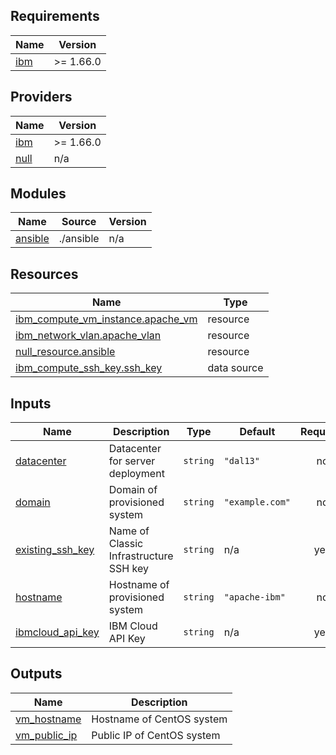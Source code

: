 <!-- BEGIN_TF_DOCS -->
## Requirements

| Name | Version |
|------|---------|
| <a name="requirement_ibm"></a> [ibm](#requirement\_ibm) | >= 1.66.0 |

## Providers

| Name | Version |
|------|---------|
| <a name="provider_ibm"></a> [ibm](#provider\_ibm) | >= 1.66.0 |
| <a name="provider_null"></a> [null](#provider\_null) | n/a |

## Modules

| Name | Source | Version |
|------|--------|---------|
| <a name="module_ansible"></a> [ansible](#module\_ansible) | ./ansible | n/a |

## Resources

| Name | Type |
|------|------|
| [ibm_compute_vm_instance.apache_vm](https://registry.terraform.io/providers/IBM-Cloud/ibm/latest/docs/resources/compute_vm_instance) | resource |
| [ibm_network_vlan.apache_vlan](https://registry.terraform.io/providers/IBM-Cloud/ibm/latest/docs/resources/network_vlan) | resource |
| [null_resource.ansible](https://registry.terraform.io/providers/hashicorp/null/latest/docs/resources/resource) | resource |
| [ibm_compute_ssh_key.ssh_key](https://registry.terraform.io/providers/IBM-Cloud/ibm/latest/docs/data-sources/compute_ssh_key) | data source |

## Inputs

| Name | Description | Type | Default | Required |
|------|-------------|------|---------|:--------:|
| <a name="input_datacenter"></a> [datacenter](#input\_datacenter) | Datacenter for server deployment | `string` | `"dal13"` | no |
| <a name="input_domain"></a> [domain](#input\_domain) | Domain of provisioned system | `string` | `"example.com"` | no |
| <a name="input_existing_ssh_key"></a> [existing\_ssh\_key](#input\_existing\_ssh\_key) | Name of Classic Infrastructure SSH key | `string` | n/a | yes |
| <a name="input_hostname"></a> [hostname](#input\_hostname) | Hostname of provisioned system | `string` | `"apache-ibm"` | no |
| <a name="input_ibmcloud_api_key"></a> [ibmcloud\_api\_key](#input\_ibmcloud\_api\_key) | IBM Cloud API Key | `string` | n/a | yes |

## Outputs

| Name | Description |
|------|-------------|
| <a name="output_vm_hostname"></a> [vm\_hostname](#output\_vm\_hostname) | Hostname of CentOS system |
| <a name="output_vm_public_ip"></a> [vm\_public\_ip](#output\_vm\_public\_ip) | Public IP of CentOS system |
<!-- END_TF_DOCS -->